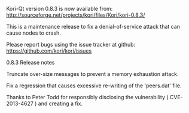 Kori-Qt version 0.8.3 is now available from:
  http://sourceforge.net/projects/kori/files/Kori/kori-0.8.3/

This is a maintenance release to fix a denial-of-service attack that
can cause nodes to crash.

Please report bugs using the issue tracker at github:
  https://github.com/kori/kori/issues

0.8.3 Release notes

Truncate over-size messages to prevent a memory exhaustion attack.

Fix a regression that causes excessive re-writing of the 'peers.dat' file.


Thanks to Peter Todd for responsibly disclosing the vulnerability
( CVE-2013-4627 ) and creating a fix.
